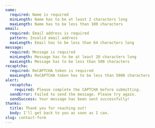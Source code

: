 ```yaml
---
name:
  required: Name is required
  minLength: Name has to be at least 2 characters long
  maxLength: Name has to be less than 100 characters
email:
  required: Email address is required
  pattern: Invalid email address
  maxLength: Email has to be less than 64 characters long
message:
  required: Message is required
  minLength: Message has to be at least 20 characters long
  maxLength: Message has to be less than 500 characters
recaptcha:
  required: ReCAPTCHA token is required
  maxLength: ReCAPTCHA token has to be less than 5000 characters
alert:
  recaptcha:
    required: Please complete the CAPTCHA before submitting.
  sendError: Failed to send the message. Please try again.
  sendSuccess: Your message has been sent successfully!
thanks:
  title: Thank you for reaching out!
  body: I'll get back to you as soon as I can.
slug: contact-form
---
```

